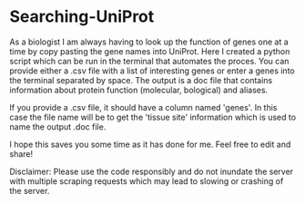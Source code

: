 # Searching-UniProt

As a biologist I am always having to look up the function of genes one at a time by copy pasting the gene names into UniProt. Here I created a python script which can be run in the terminal that automates the proces. You can provide either a .csv file with a list of interesting genes or enter a genes into the terminal separated by space. The output is a doc file that contains information about protein function (molecular, bological) and aliases.

If you provide a .csv file, it should have a column named 'genes'. In this case the file name will be to get the 'tissue site' information which is used to name the output .doc file.

I hope this saves you some time as it has done for me.
Feel free to edit and share!

Disclaimer: Please use the code responsibly and do not inundate the server with multiple scraping requests which may lead to slowing or crashing of the server.

